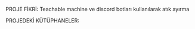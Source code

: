 PROJE FİKRİ:
Teachable machine ve discord botları kullanılarak atık ayırma

PROJEDEKİ KÜTÜPHANELER:

